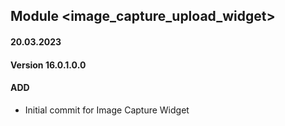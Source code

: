 ## Module <image_capture_upload_widget>

#### 20.03.2023
#### Version 16.0.1.0.0
#### ADD

- Initial commit for Image Capture Widget
